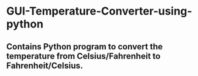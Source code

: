 # GUI-Temperature-Converter-using-python
## Contains Python program to convert the temperature from Celsius/Fahrenheit to Fahrenheit/Celsius.
